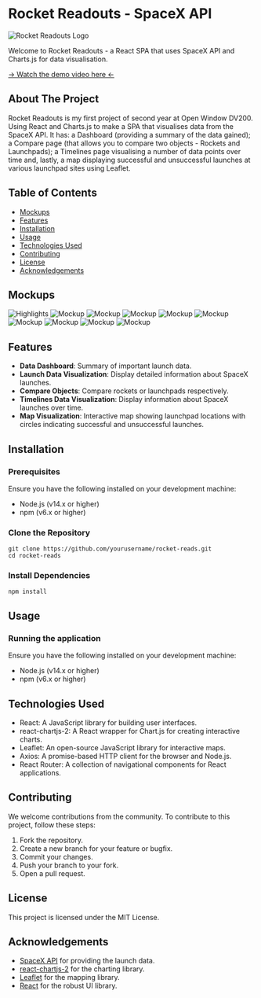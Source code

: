 # Rocket Readouts - SpaceX API
![Rocket Readouts Logo](/mockups/coverImg2.jpg)

Welcome to Rocket Readouts - a React SPA that uses SpaceX API and Charts.js for data visualisation.

[→ Watch the demo video here ←](https://drive.google.com/drive/folders/1pgwiqK6Xl5UIjlQxDsytpfogpVvypRoE?usp=drive_link)



## About The Project

Rocket Readouts is my first project of second year at Open Window DV200. Using React and Charts.js to make a SPA that visualises data from the SpaceX API. It has: a Dashboard (providing a summary of the data gained); a Compare page (that allows you to compare two objects - Rockets and Launchpads); a Timelines page visualising a number of data points over time and, lastly, a map displaying successful and unsuccessful launches at various launchpad sites using Leaflet.
 
## Table of Contents
- [Mockups](#mockups)
- [Features](#features)
- [Installation](#installation)
- [Usage](#usage)
- [Technologies Used](#technologies-used)
- [Contributing](#contributing)
- [License](#license)
- [Acknowledgements](#acknowledgements)

## Mockups
![Highlights](/mockups/mockMain.png)
![Mockup](/mockups/mockup1.png)
![Mockup](/mockups/mockup2.png)
![Mockup](/mockups/mockup3.png)
![Mockup](/mockups/mockup4.png)
![Mockup](/mockups/mockup5.png)
![Mockup](/mockups/mockup6.png)
![Mockup](/mockups/mockup7.png)
![Mockup](/mockups/mockup8.png)
![Mockup](/mockups/mockup9.png)

## Features

- **Data Dashboard**: Summary of important launch data.
- **Launch Data Visualization**: Display detailed information about SpaceX launches.
- **Compare Objects**: Compare rockets or launchpads respectively.
- **Timelines Data Visualization**: Display information about SpaceX launches over time.
- **Map Visualization**: Interactive map showing launchpad locations with circles indicating successful and unsuccessful launches.


## Installation

### Prerequisites

Ensure you have the following installed on your development machine:

- Node.js (v14.x or higher)
- npm (v6.x or higher)

### Clone the Repository

```
git clone https://github.com/yourusername/rocket-reads.git
cd rocket-reads
```

### Install Dependencies
```
npm install
```

## Usage

### Running the application

Ensure you have the following installed on your development machine:

- Node.js (v14.x or higher)
- npm (v6.x or higher)

## Technologies Used
- React: A JavaScript library for building user interfaces.
- react-chartjs-2: A React wrapper for Chart.js for creating interactive charts.
- Leaflet: An open-source JavaScript library for interactive maps.
- Axios: A promise-based HTTP client for the browser and Node.js.
- React Router: A collection of navigational components for React applications.

## Contributing
We welcome contributions from the community. To contribute to this project, follow these steps:

1. Fork the repository.
2. Create a new branch for your feature or bugfix.
3. Commit your changes.
4. Push your branch to your fork.
5. Open a pull request.

## License 
This project is licensed under the MIT License.

## Acknowledgements

- [SpaceX API](https://github.com/r-spacex/SpaceX-API) for providing the launch data.
- [react-chartjs-2](https://github.com/reactchartjs/react-chartjs-2) for the charting library.
- [Leaflet](https://leafletjs.com/) for the mapping library.
- [React](https://reactjs.org/) for the robust UI library.


